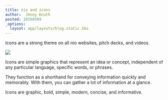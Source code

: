 ```yaml
---
title: nio and icons
author:  Jenny Knuth
posted: 20160309
_options:
  layout: app/layouts/blog.static.hbs
---
```


Icons are a strong theme on all nio websites, pitch decks, and videos.


![](/images/niolabs_icons.png)


Icons are simple graphics that represent an idea or concept, independent of any particular language, specific words, or phrases.

They function as a shorthand for conveying information quickly and memorably. With them, you can gather a lot of information at a glance.

Icons are graphic, bold, simple, modern, concise, and informative.
